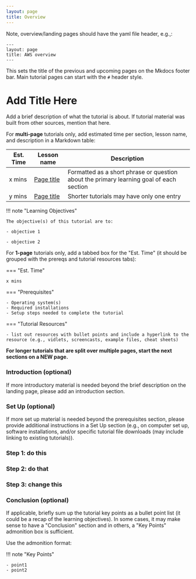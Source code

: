 ```yaml
---
layout: page
title: Overview
---
```


Note, overview/landing pages should have the yaml file header, e.g.,:
```
---
layout: page
title: AWS overview
---
```
This sets the title of the previous and upcoming pages on the Mkdocs footer bar. 
Main tutorial pages can start with the `#` header style.


# Add Title Here

Add a brief description of what the tutorial is about. If tutorial material was built from other sources, mention that here.

For **multi-page** tutorials only, add estimated time per section, lesson name, and description in a Markdown table:

Est. Time | Lesson name | Description
--- | --- | ---
x mins | [Page title](path/to/page) | Formatted as a short phrase or question about the primary learning goal of each section
y mins | [Page title](path/to/page) | Shorter tutorials may have only one entry

!!! note "Learning Objectives"

    The objective(s) of this tutorial are to:
    
    - objective 1
    
    - objective 2
    
For **1-page** tutorials only, add a tabbed box for the "Est. Time" (it should be grouped with the prereqs and tutorial resources tabs):

=== "Est. Time"

    x mins

=== "Prerequisites"
    
    - Operating system(s)
    - Required installations
    - Setup steps needed to complete the tutorial
   
=== "Tutorial Resources"

    - list out resources with bullet points and include a hyperlink to the resource (e.g., vidlets, screencasts, example files, cheat sheets)


**For longer tutorials that are split over multiple pages, start the next sections on a NEW page.**

### Introduction (optional)

If more introductory material is needed beyond the brief description on the landing page, please add an introduction section.

### Set Up (optional)

If more set up material is needed beyond the prerequisites section, please provide additional instructions in a Set Up section (e.g., on computer set up, software installations, and/or specific tutorial file downloads (may include linking to existing tutorials)).

### Step 1: do this

### Step 2: do that

### Step 3: change this

### Conclusion (optional)

If applicable, briefly sum up the tutorial key points as a bullet point list (it could be a recap of the learning objectives). In some cases, it may make sense to have a "Conclusion" section and in others, a "Key Points" admonition box is sufficient.

Use the admonition format:

!!! note "Key Points"
    
    - point1
    - point2

